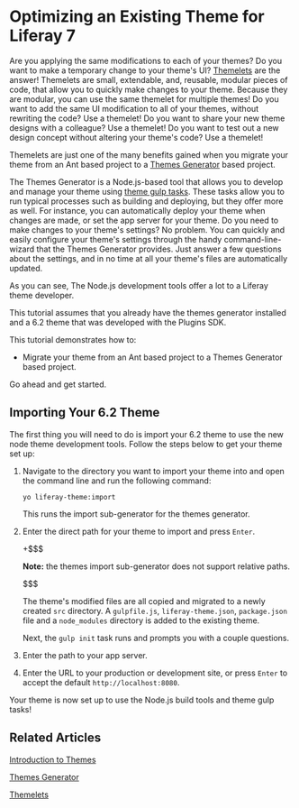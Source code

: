 # Optimizing an Existing Theme for Liferay 7 [](id=migrating-a-6-2-theme-to-liferay-7)

Are you applying the same modifications to each of your themes? Do you want to 
make a temporary change to your theme's UI? [Themelets](/develop/tutorials/-/knowledge_base/7-0/themelets) 
are the answer! Themelets are small, extendable, and, reusable, modular pieces 
of code, that allow you to quickly make changes to your theme. Because they are 
modular, you can use the same themelet for multiple themes! Do you want to add 
the same UI modification to all of your themes, without rewriting the code? Use 
a themelet! Do you want to share your new theme designs with a colleague? Use a 
themelet! Do you want to test out a new design concept without altering your 
theme's code? Use a themelet!

Themelets are just one of the many benefits gained when you migrate your theme
from an Ant based project to a [Themes Generator](/develop/tutorials/-/knowledge_base/7-0/themes-generator) 
based project.

The Themes Generator is a Node.js-based tool that allows you to develop and 
manage your theme using [theme gulp tasks](/develop/reference/-/knowledge_base/7-0/theme-gulp-tasks).
These tasks allow you to run typical processes such as building and deploying, 
but they offer more as well. For instance, you can automatically deploy your 
theme when changes are made, or set the app server for your theme. Do you need 
to make changes to your theme's settings? No problem. You can quickly and easily 
configure your theme's settings through the handy command-line-wizard that the
Themes Generator provides. Just answer a few questions about the settings, and
in no time at all your theme's files are automatically updated.

As you can see, The Node.js development tools offer a lot to a Liferay theme 
developer.

This tutorial assumes that you already have the themes generator installed and a 
6.2 theme that was developed with the Plugins SDK.

This tutorial demonstrates how to:

- Migrate your theme from an Ant based project to a Themes Generator based
  project.

Go ahead and get started.

## Importing Your 6.2 Theme [](id=importing-your-6-2-theme)

The first thing you will need to do is import your 6.2 theme to use the new node
theme development tools. Follow the steps below to get your theme set up:

1.  Navigate to the directory you want to import your theme into and open the
    command line and run the following command:

        yo liferay-theme:import
        
    This runs the import sub-generator for the themes generator.

2.  Enter the direct path for your theme to import and press `Enter`.

    +$$$
    
    **Note:** the themes import sub-generator does not support relative paths.
    
    $$$

    The theme's modified files are all copied and migrated to a newly created 
    `src` directory. A `gulpfile.js`, `liferay-theme.json`, `package.json` file 
    and a `node_modules` directory is added to the existing theme.

    Next, the `gulp init` task runs and prompts you with a couple questions.
    
3.  Enter the path to your app server.

4.  Enter the URL to your production or development site, or press `Enter` to
    accept the default `http://localhost:8080`.
    
Your theme is now set up to use the Node.js build tools and theme gulp tasks!

## Related Articles [](id=related-articles)

[Introduction to Themes](/develop/tutorials/-/knowledge_base/7-0/introduction-to-themes)

[Themes Generator](/develop/tutorials/-/knowledge_base/7-0/themes-generator)

[Themelets](/develop/tutorials/-/knowledge_base/7-0/themelets)
